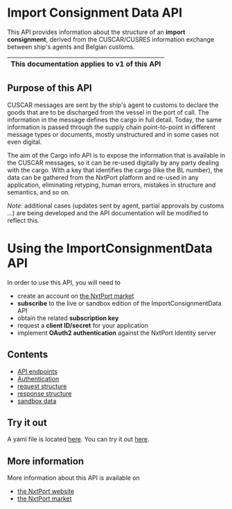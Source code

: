 # Import Consignment Data API

This API provides information about the structure of an **import consignment**, derived from the CUSCAR/CUSRES information exchange between ship's agents and Belgian customs.

| This documentation applies to v1 of this API |
| -------- |


## Purpose of this API

CUSCAR messages are sent by the ship's agent to customs to declare the goods that are to be discharged from the vessel in the port of call. The information in the message defines the cargo in full detail. Today, the same information is passed through the supply chain point-to-point in different message types or documents, mostly unstructured and in some cases not even digital.

The aim of the Cargo info API is to expose the information that is available in the CUSCAR messages, so it can be re-used digitally by any party dealing with the cargo. With a key that identifies the cargo (like the BL number), the data can be gathered from the NxtPort platform and re-used in any application, eliminating retyping, human errors, mistakes in structure and semantics, and so on.

_Note_: additional cases (updates sent by agent, partial approvals by customs ...) are being developed and the API documentation will be modified to reflect this.

# Using the ImportConsignmentData API

In order to use this API, you will need to 
* create an account on [the NxtPort market](https://market.nxtport.eu)
* **subscribe** to the live or sandbox edition of the ImportConsignmentData API 
* obtain the related **subscription key**
* request a **client ID/secret** for your application
* implement **OAuth2 authentication** against the NxtPort Identity server

## Contents

* [API endpoints](./endpoints.md)
* [Authentication](./authentication.md)
* [request structure](./requests.md)
* [response structure](./responses.md)
* [sandbox data](./../data/samples.md)

## Try it out

A yaml file is located [here](https://nxtport.github.io/api/import_consignment_data.yaml). You can try it out [here](https://nxtport.github.io/?api=import_consignment_data).


## More information

More information about this API is available on
* [the NxtPort website](https://www.nxtport.eu)
* [the NxtPort market](https://market.nxtport.eu)
